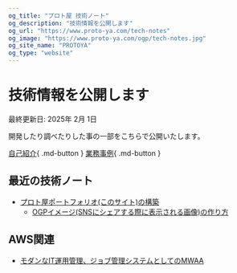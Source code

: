 ```yaml
---
og_title: "プロト屋 技術ノート"
og_description: "技術情報を公開します"
og_url: "https://www.proto-ya.com/tech-notes"
og_image: "https://www.proto-ya.com/ogp/tech-notes.jpg"
og_site_name: "PROTOYA"
og_type: "website"
---
```

# 技術情報を公開します
<p class="update-date">最終更新日: 2025年 2月 1日</p>

開発したり調べたりした事の一部をこちらで公開いたします。

[自己紹介](../about.md){ .md-button }
[業務事例](../case/index.md){ .md-button }

## 最近の技術ノート

- [プロト屋ポートフォリオ(このサイト)の構築](making-protoya-portfolio-site.md)
    - [OGPイメージ(SNSにシェアする際に表示される画像)の作り方](how-to-make-ogp-image.md)

## AWS関連
- [モダンなIT運用管理、ジョブ管理システムとしてのMWAA](MWAA-as-modern-IT-operations-management.md)